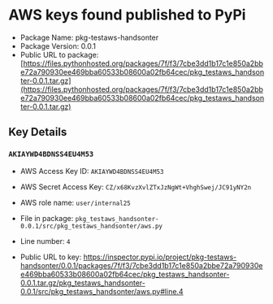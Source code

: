 # AWS keys found published to PyPi

* Package Name: pkg-testaws-handsonter
* Package Version: 0.0.1
* Public URL to package: [https://files.pythonhosted.org/packages/7f/f3/7cbe3dd1b17c1e850a2bbe72a790930ee469bba60533b08600a02fb64cec/pkg_testaws_handsonter-0.0.1.tar.gz](https://files.pythonhosted.org/packages/7f/f3/7cbe3dd1b17c1e850a2bbe72a790930ee469bba60533b08600a02fb64cec/pkg_testaws_handsonter-0.0.1.tar.gz)

## Key Details

### `AKIAYWD4BDNSS4EU4M53`

* AWS Access Key ID: `AKIAYWD4BDNSS4EU4M53`
* AWS Secret Access Key: `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` 
* AWS role name: `user/internal25`
* File in package: `pkg_testaws_handsonter-0.0.1/src/pkg_testaws_handsonter/aws.py`
* Line number: `4`

* Public URL to key: https://inspector.pypi.io/project/pkg-testaws-handsonter/0.0.1/packages/7f/f3/7cbe3dd1b17c1e850a2bbe72a790930ee469bba60533b08600a02fb64cec/pkg_testaws_handsonter-0.0.1.tar.gz/pkg_testaws_handsonter-0.0.1/src/pkg_testaws_handsonter/aws.py#line.4


